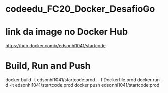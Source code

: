 # codeedu_FC20_Docker_DesafioGo

# link da image no Docker Hub
https://hub.docker.com/r/edsonhi1041/startcode

# Build, Run and Push
docker build -t edsonhi1041/startcode:prod . -f Dockerfile.prod
docker run -d -it edsonhi1041/startcode:prod
docker push edsonhi1041/startcode:prod


